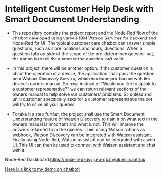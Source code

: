 # Intelligent Customer Help Desk with Smart Document Understanding

* This repository contains the project report and the Node-Red flow of the chatbot developed using various IBM Watson Services for backend and Node-Red for UI.
The typical customer care chatbot can answer simple questions, such as store locations and hours, directions. When a question falls outside of the scope of the pre-determined question set, the option is to tell the customer the question isn’t valid.

* In this project, there will be another option. If the customer question is about the operation of a device, the application shall pass the question onto Watson Discovery Service, which has been pre-loaded with the device’s owners manual. So now, instead of “Would you like to speak to a customer representative?” we can return relevant sections of the owners manual to help solve our customers’ problems. So unless and untill customer specifically asks for a customer representative the bot will try to solve all your queries.

* To take it a step further, the project shall use the Smart Document Understanding feature of Watson Discovery to train it on what text in the owners manual is important and what is not. This will improve the answers returned from the queries. Then using Watson actions as webhook, Watson Discovery can be integrated with Watson assistant. Finally using Node-Red, Watson assistant can be integrated with a web UI. This UI can then be used to connect with Watson assistant and chat with it.

Node-Red Dashboard:https://node-red-qvgij.eu-gb.mybluemix.net/ui/ </br>

[Here is a link to my demo on chatbot!](https://youtu.be/WcLRV2rbjUE)
